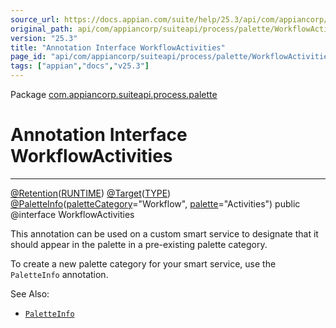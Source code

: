 ```yaml
---
source_url: https://docs.appian.com/suite/help/25.3/api/com/appiancorp/suiteapi/process/palette/WorkflowActivities.html
original_path: api/com/appiancorp/suiteapi/process/palette/WorkflowActivities.html
version: "25.3"
title: "Annotation Interface WorkflowActivities"
page_id: "api/com/appiancorp/suiteapi/process/palette/WorkflowActivities"
tags: ["appian","docs","v25.3"]
---
```



Package [com.appiancorp.suiteapi.process.palette](package-summary.html)

# Annotation Interface WorkflowActivities

* * *

[@Retention](https://docs.oracle.com/en/java/javase/17/docs/api/java.base/java/lang/annotation/Retention.html "class or interface in java.lang.annotation")([RUNTIME](https://docs.oracle.com/en/java/javase/17/docs/api/java.base/java/lang/annotation/RetentionPolicy.html#RUNTIME "class or interface in java.lang.annotation")) [@Target](https://docs.oracle.com/en/java/javase/17/docs/api/java.base/java/lang/annotation/Target.html "class or interface in java.lang.annotation")([TYPE](https://docs.oracle.com/en/java/javase/17/docs/api/java.base/java/lang/annotation/ElementType.html#TYPE "class or interface in java.lang.annotation")) [@PaletteInfo](PaletteInfo.html "annotation interface in com.appiancorp.suiteapi.process.palette")([paletteCategory](PaletteInfo.html#paletteCategory\(\))\="Workflow", [palette](PaletteInfo.html#palette\(\))\="Activities") public @interface WorkflowActivities

This annotation can be used on a custom smart service to designate that it should appear in the palette in a pre-existing palette category.

To create a new palette category for your smart service, use the `PaletteInfo` annotation.

See Also:

-   [`PaletteInfo`](PaletteInfo.html "annotation interface in com.appiancorp.suiteapi.process.palette")